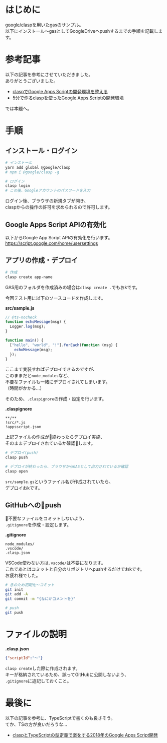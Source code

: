
# はじめに

[google/clasp](https://github.com/google/clasp)を用いたgasのサンプル。  
以下にインストール〜gasとしてGoogleDriveへpushするまでの手順を記載します。

# 参考記事

以下の記事を参考にさせていただきました。  
ありがとうございました。  

- [claspでGoogle Apps Scriptの開発環境を整える](https://blue1st-tech.hateblo.jp/entry/2018/09/24/221306)
- [5分で作るclaspを使ったGoogle Apps Scriptの開発環境](https://qiita.com/suin/items/b264092eab3ce553f16a)

では本題へ。  

# 手順

## インストール・ログイン

```bash
# インストール
yarn add global @google/clasp
# npm i @google/clasp -g

# ログイン
clasp login
# この後、Googleアカウントのパスワードを入力
```

ログイン後、ブラウザの新規タブが開き、  
claspからの操作の許可を求められるので許可します。  

## Google Apps Script APIの有効化

以下からGoogle App Script APIの有効化を行います。  
https://script.google.com/home/usersettings  

## アプリの作成・デプロイ

```bash
# 作成
clasp create app-name
```

GAS用のフォルダを作成済みの場合は`clasp create .`でもおkです。  

今回テスト用に以下のソースコードを作成します。

**src/sample.js**
```javascript
// @ts-nocheck
function echoMessage(msg) {
  Logger.log(msg);
}

function main() {
  ["hello", "world", "!"].forEach(function (msg) {
    echoMessage(msg);
  });
}
```

ここまで実装すればデプロイできるのですが、  
このままだと`node_modules`など、  
不要なファイルも一緒にデプロイされてしまいます。  
（時間がかかる...）  

そのため、`.claspignore`の作成・設定を行います。  

**.claspignore**
```
**/**
!src/*.js
!appsscript.json
```

上記ファイルの作成が終わったらデプロイ実施、  
そのままデプロイされているか確認します。  

```bash
# デプロイ(push)
clasp push

# デプロイが終わったら、ブラウザからGASとして出力されているか確認
clasp open
```

`src/sample.gs`というファイル名が作成されていたら、  
デプロイおkです。  

## GitHubへのpush

不要なファイルをコミットしないよう、  
`.gitignore`を作成・設定します。  

**.gitignore**
```
node_modules/
.vscode/
.clasp.json
```

VSCode使わない方は`.vscode/`は不要になります。  
これであとはコミットと自分のリポジトリへpushするだけでおkです。  
お疲れ様でした。  

```bash
# 念のため初期化〜コミット
git init
git add -A
git commit -m "{なにかコメントを}"

# push
git push
```

# ファイルの説明

**.clasp.json**
```json
{"scriptId":"〜"}
```

`clasp create`した際に作成されます。  
キーが格納されているため、誤ってGitHubに公開しないよう、  
`.gitignore`に追記しておくこと。  

# 最後に

以下の記事を参考に、TypeScriptで書くのも良さそう。  
てか、TSの方が良いだろうな...  

- [claspとTypeScriptの型定義で楽をする2018年のGoogle Apps Script開発](https://mottox2.com/posts/160)

